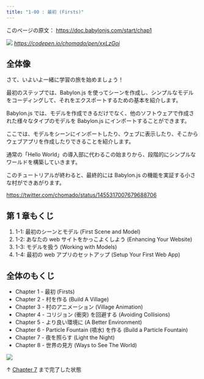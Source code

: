```yaml
---
title: "1-00 : 最初 (Firsts)"
---
```

このページの原文： https://doc.babylonjs.com/start/chap1

![](https://storage.googleapis.com/zenn-user-upload/ca5884a0207b-20220328.gif)
*https://codepen.io/chomado/pen/xxLzGoj*


## 全体像

さて、いよいよ一緒に学習の旅を始めましょう！

最初のステップでは、Babylon.js を使ってシーンを作成し、シンプルなモデルをコーディングして、それをエクスポートするための基本を紹介します。

Babylon.js では、モデルを作成できるだけでなく、他のソフトウェアで作成された様々なタイプのモデルを Babylon.js にインポートすることができます。

ここでは、モデルをシーンにインポートしたり、ウェブに表示したり、そこからウェブアプリを作成したりできることを紹介します。

通常の「Hello World」の導入部に代わるこの始まりから、段階的にシンプルなワールドを構築していきます。

このチュートリアルが終わると、最終的には Babylon.js の機能を実証する小さな村ができあがります。

https://twitter.com/chomado/status/1455317007679688706

## 第 1 章もくじ

1. 1-1: 最初のシーンとモデル (First Scene and Model)
2. 1-2: あなたの web サイトをかっこよくしよう (Enhancing Your Website)
3. 1-3: モデルを扱う (Working with Models)
4. 1-4: 最初の web アプリのセットアップ (Setup Your First Web App)

## 全体のもくじ

  - Chapter 1 - 最初 (Firsts)
  - Chapter 2 - 村を作る (Build A Village)
  - Chapter 3 - 村のアニメーション (Village Animation)
  - Chapter 4 - コリジョン (衝突) を回避する (Avoiding Collisions)
  - Chapter 5 - より良い環境に (A Better Environment)
  - Chapter 6 - Particle Fountain (噴水) を作る (Build a Particle Fountain)
  - Chapter 7 - 夜を照らす (Light the Night)
  - Chapter 8 - 世界の見方 (Ways to See The World)

![](https://storage.googleapis.com/zenn-user-upload/69bb75c8b5ce-20220111.jpg)

↑ [Chapter 7](https://doc.babylonjs.com/start/chap7/shadows) まで完了した状態